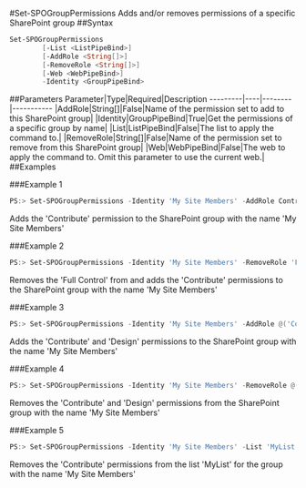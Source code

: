 #Set-SPOGroupPermissions
Adds and/or removes permissions of a specific SharePoint group
##Syntax
```powershell
Set-SPOGroupPermissions
        [-List <ListPipeBind>]
        [-AddRole <String[]>]
        [-RemoveRole <String[]>]
        [-Web <WebPipeBind>]
        -Identity <GroupPipeBind>
```


##Parameters
Parameter|Type|Required|Description
---------|----|--------|-----------
|AddRole|String[]|False|Name of the permission set to add to this SharePoint group|
|Identity|GroupPipeBind|True|Get the permissions of a specific group by name|
|List|ListPipeBind|False|The list to apply the command to.|
|RemoveRole|String[]|False|Name of the permission set to remove from this SharePoint group|
|Web|WebPipeBind|False|The web to apply the command to. Omit this parameter to use the current web.|
##Examples

###Example 1
```powershell
PS:> Set-SPOGroupPermissions -Identity 'My Site Members' -AddRole Contribute
```
Adds the 'Contribute' permission to the SharePoint group with the name 'My Site Members'

###Example 2
```powershell
PS:> Set-SPOGroupPermissions -Identity 'My Site Members' -RemoveRole 'Full Control' -AddRole 'Read'
```
Removes the 'Full Control' from and adds the 'Contribute' permissions to the SharePoint group with the name 'My Site Members'

###Example 3
```powershell
PS:> Set-SPOGroupPermissions -Identity 'My Site Members' -AddRole @('Contribute', 'Design')
```
Adds the 'Contribute' and 'Design' permissions to the SharePoint group with the name 'My Site Members'

###Example 4
```powershell
PS:> Set-SPOGroupPermissions -Identity 'My Site Members' -RemoveRole @('Contribute', 'Design')
```
Removes the 'Contribute' and 'Design' permissions from the SharePoint group with the name 'My Site Members'

###Example 5
```powershell
PS:> Set-SPOGroupPermissions -Identity 'My Site Members' -List 'MyList' -RemoveRole @('Contribute')
```
Removes the 'Contribute' permissions from the list 'MyList' for the group with the name 'My Site Members'
